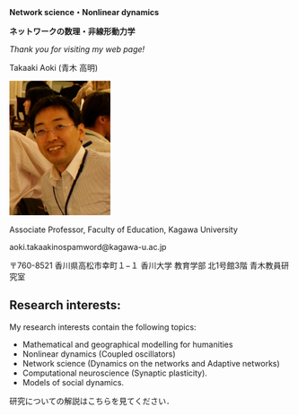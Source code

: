 
**Network science・Nonlinear dynamics**

**ネットワークの数理・非線形動力学**

*Thank you for visiting my web page!*

Takaaki Aoki (青木 高明)

<img src="./img/face.jpg" alt="face" width="180" height="240" class="img-rounded">

Associate Professor, Faculty of Education, Kagawa University

<span class="glyphicon glyphicon-envelope"></span> aoki.takaaki<span class="no-spam">nospamword</span>@kagawa-u.ac.jp</p>

〒760-8521 香川県高松市幸町１−１
香川大学 教育学部
北1号館3階 青木教員研究室

## Research interests:
My research interests contain the following topics:
- Mathematical and geographical modelling for humanities
- Nonlinear dynamics (Coupled oscillators)
- Network science (Dynamics on the networks and Adaptive networks)
- Computational neuroscience (Synaptic plasticity).
- Models of social dynamics.

研究についての解説はこちらを見てください．